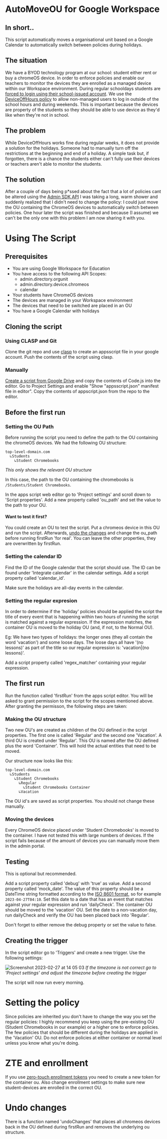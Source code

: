 # AutoMoveOU for Google Workspace

## In short..
This script automatically moves a organisational unit based on a Google Calendar to automatically switch between policies during holidays.


## The situation
We have a BYOD technology program at our school: student either rent or buy a chromeOS device. In order to enforce policies and enable our teachers to monitor the devices they are enrolled as a managed device within our Workspace environment. During regular schooldays students are [forced to login using their school-issued account](https://chromeenterprise.google/policies/#DeviceUserAllowlist). We use the [DeviceOffHours policy](https://chromeenterprise.google/policies/#DeviceOffHours) to allow non-managed users to log in outside of the school hours and during weekends. This is important because the devices are property of the students so they should be able to use device as they'd like when they're not in school.

## The problem
While DeviceOffHours works fine during regular weeks, it does not provide a solution for the holidays. Someone had to manually turn off the restrictions at the beginning and end of a holiday. A simple task but, if forgotten, there is a chance the students either can't fully use their devices or teachers aren't able to monitor the students. 

## The solution
After a couple of days being p*ssed about the fact that a lot of policies cant be altered using the [Admin SDK API](https://developers.google.com/admin-sdk/reference-overview) I was taking a long, warm shower and suddenly realized that I didn't need to change the policy: I could just move the OU containing the ChromeOS devices to automatically switch between policies. One hour later the script was finished and because (I assume) we can't be the only one with this problem I am now sharing it with you.

# Using The Script

## Prerequisites
+ You are using Google Workspace for Education
+ You have access to the following API Scopes:
  + admin.directory.orgunit
  + admin.directory.device.chromeos
  + calendar
+ Your students have ChromeOS devices
+ The devices are managed in your Workspace environment
+ The devices that need to be switched are placed in an OU
+ You have a Google Calendar with holidays

## Cloning the script

### Using CLASP and Git
Clone the git repo and use [clasp](https://developers.google.com/apps-script/guides/clasp) to create an appsscript file in your google account. Push the contents of the script using clasp.

### Manually
[Create a script from Google Drive](https://developers.google.com/apps-script/guides/projects) and copy the contents of Code.js into the editor. Go to Project Settings and enable "Show "appsscript.json" manifest file in editor". Copy the contents of appscript.json from the repo to the editor. 

## Before the first run

### Setting the OU Path
Before running the script you need to define the path to the OU containing the chromeOS devices. We had the following OU structure:
```
top-level-domain.com
  ↳Students
    ↳Student Chromebooks
```
*This only shows the relevant OU structure*

In this case, the path to the OU containing the chromebooks is `/Students/Student Chromebooks`. 

In the apps script web editor go to 'Project settings' and scroll down to 'Script properties'. Add a new property called 'ou_path' and set the value to the path to your OU.

#### Want to test it first?
You could create an OU to test the script. Put a chromeos device in this OU and run the script. Afterwards, [undo the changes](https://github.com/Vlietland-College/AutoMoveOU-for-google-workspace/edit/master/README.md#undo-changes) and change the ou_path before running firstRun 'for real'. You can leave the other properties, they are overwritten by firstRun.

### Setting the calendar ID
Find the ID of the Google calendar that the script should use. The ID can be found under 'Integrate calendar' in the calendar settings. Add a script property called 'calendar_id'. 

Make sure the holidays are all-day events in the calendar.

### Setting the regular expresion
In order to determine if the 'holiday' policies should be applied the script the title of every event that is happening within two hours of running the script is matched against a regular expression. If the expression matches, the container OU is moved to the holiday OU (and, if not, to the Normal OU). 

Eg:
We have two types of holidays: the longer ones (they all contain the word 'vacation') and some loose days. The loose days all have '(no lessons)' as part of the title so our regular expression is: 'vacation|(no lessons)'.

Add a script property called 'regex_matcher' containing your regular expression. 

## The first run 
Run the function called 'firstRun' from the apps script editor. You will be asked to grant permission to the script for the scopes mentioned above. After granting the permisson, the following steps are taken:

### Making the OU structure
Two new OU's are created as children of the OU defined in the script properties. The first one is called 'Regular' and the second one 'Vacation'. A third OU is created under 'Regular'. This OU is named after the OU defined plus the word 'Container'. This will hold the actual entities that need to be moved.

Our structure now looks like this:
```
top-level-domain.com
  ↳Students
    ↳Student Chromebooks
      ↳Regular
        ↳Student Chromebooks Container
      ↳Vacation
```

The OU id's are saved as script properties. You should not change these manually. 

### Moving the devices
Every ChromeOS device placed under 'Student Chromebooks' is moved to the container. I have not tested this with large numbers of devices. If the script fails because of the amount of devices you can manually move them in the admin portal.

## Testing 
This is optional but recommended. 

Add a script property called 'debug' with 'true' as value. Add a second property called 'mock_date'. The value of this property should be a DateTime string formatted according to the [ISO 8601 format](https://tc39.es/ecma262/#sec-date-time-string-format), so for example `2023-04-27T04:10`. Set this date to a date that has an event that matches against your regular expression and run 'dailyCheck'. The container OU should be moved to the 'vacation' OU. Set the date to a non-vacation day, run dailyCheck and verify the OU has been placed back into 'Regular'.

Don't forget to either remove the debug property or set the value to false.
 
## Creating the trigger
In the script editor go to 'Triggers' and create a new trigger. Use the following settings:

![Screenshot 2023-02-27 at 14 05 03](https://user-images.githubusercontent.com/4431536/221571212-be08a3d5-4034-4fdd-8ba8-6fb96e53aa42.png)
*If the timezone is not correct go to 'Project settings' and adjust the timezone before creating the trigger*

The script will now run every morning.

# Setting the policy
Since policies are inherited you don't have to change the way you set the regular policies: I highly recommend you keep using the pre-existing OU (Student Chromebooks in our example) or a higher one to enforce policies. The few policies that should be different during the holidays are applied in the 'Vacation' OU. Do not enforce policies at either container or normal level unless you know what you're doing.


# ZTE and enrollment
If you use [zero-touch enrollment tokens](https://support.google.com/chrome/a/answer/10130175?hl=en) you need to create a new token for the container ou. Also change enrollment settings to make sure new student-devices are enrolled in the correct OU.

# Undo changes
There is a function named 'undoChanges' that places all chromeos devices back in the OU defined during firstRun and removes the underlying ou structure.

